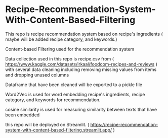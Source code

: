 # Recipe-Recommendation-System-With-Content-Based-Filtering
This repo is recipe recommendation system based on recipe's ingredients ( maybe will be added recipe category, and keywords.)

Content-based Filtering used for the recommendation system

Data collection used in this repo is recipe.csv from ( https://www.kaggle.com/datasets/irkaal/foodcom-recipes-and-reviews  ) with several data cleaning including removing missing values from items and dropping unused columns

Dataframe that have been cleaned will be exported to a pickle file

Word2Vec is used for word embedding recipe's ingredients, recipe category, and keywords for recommendation.

cosine similarity is used for measuring similarity between texts that have been embedded

this repo will be deployed on Streamlit. ( https://recipe-recommendation-system-with-content-based-filtering.streamlit.app/ )



